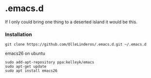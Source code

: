 # .emacs.d

If I only could bring one thing to a deserted island it would be this.

[](https://imgs.xkcd.com/comics/workflow.png)

### Installation
```
git clone https://github.com/OlleLinderos/.emacs.d.git ~/.emacs.d
```

emacs26 on ubuntu
```
sudo add-apt-repository ppa:kelleyk/emacs
sudo apt-get update
sudo apt install emacs26
```